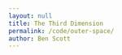 ```yaml
---
layout: null
title: The Third Dimension
permalink: /code/outer-space/
author: Ben Scott
---
```


<script deferred type="module">

import * as M from '../scripts/module.js'
import * as Space from '../evan-erdos/scripts/Space.js'

// let renderer = new M.Renderer({
//     '../evan-erdos/', background: 0x000000,
//     files: { },
//     position: { x:0, y:0, z:1e4 },
//     fog: { color: 0x000000, near: 2e4, far: 3e5 }, })

// renderer.addObject(new Space.Star({ color: 0xFFE600, power: 1.5, range: 3e6 }))
// renderer.add(new Space.StarField({ count: 1e3, color: 0x111111, size: 1 }).object)
// renderer.add(new Space.StarField({ count: 2e2, color: 0xAAAAAA, size: 1 }).object)
// renderer.add(new Space.StarField({ count: 1e1, color: 0x448ACA, size: 2 }).object)
// renderer.add(new Space.StarField({ count: 2e1, color: 0xAA433B, size: 1 }).object)
// renderer.add(new Space.StarField({ count: 1e2, color: 0xFFFAD3, size: 1 }).object)

</script>
